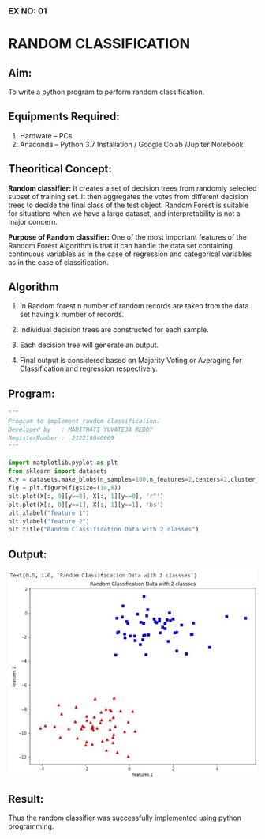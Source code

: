 ### EX NO: 01

# RANDOM CLASSIFICATION

## Aim:
To write a python program to perform random classification.

## Equipments Required:
1. Hardware – PCs
2. Anaconda – Python 3.7 Installation / Google Colab /Jupiter Notebook

## Theoritical Concept:

**Random classifier:** It creates a set of decision trees from randomly selected subset of training set. It then aggregates the votes from different decision trees to decide the final class of the test object. Random Forest is suitable for situations when we have a large dataset, and interpretability is not a major concern.

**Purpose of Random classifier:** One of the most important features of the Random Forest Algorithm is that it can handle the data set containing continuous variables as in the case of regression and categorical variables as in the case of classification.


## Algorithm
1. In Random forest n number of random records are taken from the data set having k number of records.

2. Individual decision trees are constructed for each sample.
3. Each decision tree will generate an output.
4. Final output is considered based on Majority Voting or Averaging for Classification and
regression respectively.

## Program:
```python
"""
Program to implement random classification.
Developed by   : MADITHATI YUVATEJA REDDY
RegisterNumber :  212219040069
"""

import matplotlib.pyplot as plt
from sklearn import datasets
X,y = datasets.make_blobs(n_samples=100,n_features=2,centers=2,cluster_std=1.05,random_state=2)
fig = plt.figure(figsize=(10,8))
plt.plot(X[:, 0][y==0], X[:, 1][y==0], 'r^')
plt.plot(X[:, 0][y==1], X[:, 1][y==1], 'bs')
plt.xlabel("feature 1")
plt.ylabel("feature 2")
plt.title("Random Classification Data with 2 classes")
```

## Output:
![Ex no 1.Random Classifier plot](output.jpg)


## Result:
Thus the random classifier was successfully implemented using python programming.
